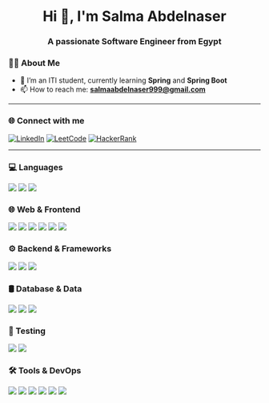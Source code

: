 <h1 align="center">Hi 👋, I'm Salma Abdelnaser</h1>
<h3 align="center">A passionate Software Engineer from Egypt</h3>


### 🧑‍💻 About Me

- 🌱 I’m an ITI student, currently learning **Spring** and **Spring Boot**
- 📫 How to reach me: **salmaabdelnaser999@gmail.com**

---

### 🌐 Connect with me

[![LinkedIn](https://img.shields.io/badge/LinkedIn-blue?logo=linkedin&logoColor=white)](www.linkedin.com/in/salma-abdelnaser)
[![LeetCode](https://img.shields.io/badge/LeetCode-FFA116?logo=leetcode&logoColor=black)](https://leetcode.com/u/Salma_Abdelnaser/)
[![HackerRank](https://img.shields.io/badge/HackerRank-2EC866?logo=hackerrank&logoColor=white)](https://www.hackerrank.com/profile/salmaabdelnaser2)


---
### 💻 Languages
<img src="https://img.shields.io/badge/-Java-007396?style=flat-square&logo=java&logoColor=white" />
<img src="https://img.shields.io/badge/-C-00599C?style=flat-square&logo=c&logoColor=white" />
<img src="https://img.shields.io/badge/-C++-00599C?style=flat-square&logo=c%2B%2B&logoColor=white" />


### 🌐 Web & Frontend
<img src="https://img.shields.io/badge/-JSP-007396?style=flat-square&logo=java&logoColor=white" />
<img src="https://img.shields.io/badge/-Servlets-6DB33F?style=flat-square&logo=java&logoColor=white" />
<img src="https://img.shields.io/badge/-Angular-DD0031?style=flat-square&logo=angular&logoColor=white" />
<img src="https://img.shields.io/badge/-JavaScript-F7DF1E?style=flat-square&logo=javascript&logoColor=black" />
<img src="https://img.shields.io/badge/-HTML5-E34F26?style=flat-square&logo=html5&logoColor=white" />
<img src="https://img.shields.io/badge/-CSS3-1572B6?style=flat-square&logo=css3&logoColor=white" />

### ⚙️ Backend & Frameworks
<img src="https://img.shields.io/badge/-Spring-6DB33F?style=flat-square&logo=spring&logoColor=white" />
<img src="https://img.shields.io/badge/-Spring Boot-6DB33F?style=flat-square&logo=spring-boot&logoColor=white" />
<img src="https://img.shields.io/badge/-ORM-4479A1?style=flat-square&logo=hibernate&logoColor=white" />

### 🛢️ Database & Data
<img src="https://img.shields.io/badge/-MySQL-4479A1?style=flat-square&logo=mysql&logoColor=white" />
<img src="https://img.shields.io/badge/-JSON-000000?style=flat-square&logo=json&logoColor=white" />
<img src="https://img.shields.io/badge/-XML-8B9DC3?style=flat-square&logo=w3c&logoColor=white" />

### 🧪 Testing
<img src="https://img.shields.io/badge/-Testing-6DB33F?style=flat-square&logo=testing-library&logoColor=white" />
<img src="https://img.shields.io/badge/-Mockito-DB4437?style=flat-square&logo=google&logoColor=white" />

### 🛠️ Tools & DevOps
<img src="https://img.shields.io/badge/-Maven-C71A36?style=flat-square&logo=apache-maven&logoColor=white" />
<img src="https://img.shields.io/badge/-Git-F05032?style=flat-square&logo=git&logoColor=white" />
<img src="https://img.shields.io/badge/-GitHub-181717?style=flat-square&logo=github&logoColor=white" />
<img src="https://img.shields.io/badge/-Postman-FF6C37?style=flat-square&logo=postman&logoColor=white" />
<img src="https://img.shields.io/badge/-Docker-2496ED?style=flat-square&logo=docker&logoColor=white" />
<img src="https://img.shields.io/badge/-RabbitMQ-FF6600?style=flat-square&logo=rabbitmq&logoColor=white" />




